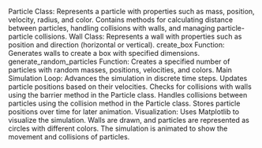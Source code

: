 

Particle Class:
Represents a particle with properties such as mass, position, velocity, radius, and color.
Contains methods for calculating distance between particles, handling collisions with walls, and managing particle-particle collisions.
Wall Class:
Represents a wall with properties such as position and direction (horizontal or vertical).
create_box Function:
Generates walls to create a box with specified dimensions.
generate_random_particles Function:
Creates a specified number of particles with random masses, positions, velocities, and colors.
Main Simulation Loop:
Advances the simulation in discrete time steps.
Updates particle positions based on their velocities.
Checks for collisions with walls using the barrier method in the Particle class.
Handles collisions between particles using the collision method in the Particle class.
Stores particle positions over time for later animation.
Visualization:
Uses Matplotlib to visualize the simulation.
Walls are drawn, and particles are represented as circles with different colors.
The simulation is animated to show the movement and collisions of particles.
